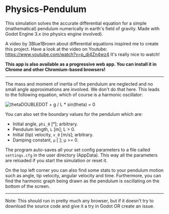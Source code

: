# Physics-Pendulum

This simulation solves the accurate differential equation for a simple (mathematical) pendulum numerically in earth's field of gravity. Made with Godot Engine 3.x (no physics engine involved).

A video by 3Blue1Brown about differential equations inspired me to create this project. Have a look at the video on Youtube: https://www.youtube.com/watch?v=p_di4Zn4wz4 It's really nice to watch!

**This app is also available as a progressive web app. You can install it in Chrome and other Chromium-based browsers!**

---

The mass and moment of inertia of the pendulum are neglected and no small angle approximations are involved. We don't do that here. This leads to the following equation, which of course is a harmonic oscillator:

![thetaDOUBLEDOT + g / L * sin(theta) = 0](https://wikimedia.org/api/rest_v1/media/math/render/svg/36e0d601a33a7562dfb162abd7e58859a40ccff1)

You can also set the boundary values for the pendulum which are:
* Initial angle, ``phi_0`` [°]; arbitrary.
* Pendulum length, ``L`` [m]; L > 0.
* Initial (tip) velocity, ``v_0`` [m/s]; arbitrary.
* Damping constant, ``µ`` [ ]; µ >= 0.

The program auto-saves all your set config parameters to a file called ``settings.cfg`` in the user directory (AppData). This way all the parameters are reloaded if you start the simulation or reset it.

On the top left corner you can also find some stats to your pendulum motion such as angle, tip velocity, angular velocity and time. Furthermore, you can find the harmonic graph being drawn as the pendulum is oscillating on the bottom of the screen.

---

Note: This should run in pretty much any browser, but if it doesn't try to download the source code and give it a try in Godot OR create an issue.
